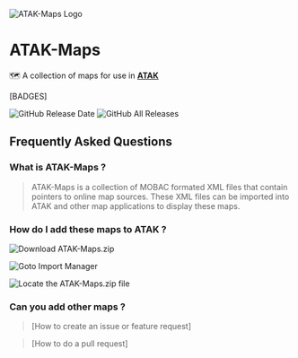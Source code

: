 
![ATAK-Maps Logo](https://github.com/joshuafuller/ATAK-Maps/blob/master/images/ATAK-Maps-Logo-White.png?raw=true)

# ATAK-Maps
 :world_map: A collection of maps for use in [**ATAK**](https://github.com/deptofdefense/AndroidTacticalAssaultKit-CIV)
 
[BADGES]

![GitHub Release Date](https://img.shields.io/github/release-date/joshuafuller/ATAK-Maps?style=flat)
![GitHub All Releases](https://img.shields.io/github/downloads/joshuafuller/ATAK-Maps/total?style=flat)
 
## Frequently Asked Questions

### What is ATAK-Maps ?
>ATAK-Maps is a collection of MOBAC formated XML files that contain pointers to online map sources. These XML files can be imported into ATAK and other map applications to display these maps.

 
### How do I add these maps to ATAK ?
![Download ATAK-Maps.zip](https://github.com/joshuafuller/ATAK-Maps/blob/master/images/screenshot_1.png?raw=true)


![Goto Import Manager](https://github.com/joshuafuller/ATAK-Maps/blob/master/images/screenshot_2.png?raw=true)


![Locate the ATAK-Maps.zip file](https://github.com/joshuafuller/ATAK-Maps/blob/master/images/screenshot_3.png?raw=true)

### Can you add other maps ?
>[How to create an issue or feature request]

>[How to do a pull request]
